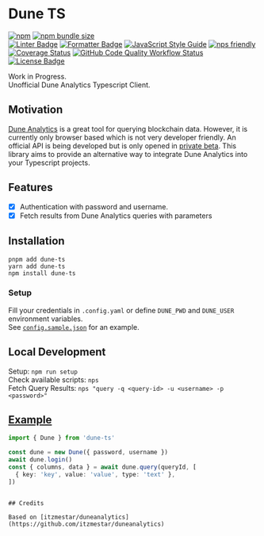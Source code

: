 # Dune TS

[![npm](https://img.shields.io/npm/v/dune-ts)](https://www.npmjs.com/package/dune-ts) [![npm bundle size](https://img.shields.io/bundlephobia/min/dune-ts)](https://www.npmjs.com/package/dune-ts)  
[![Linter Badge](https://img.shields.io/badge/linter-eslint-8080f2?style=flat-square&logo=eslint)](https://eslint.org)
[![Formatter Badge](https://img.shields.io/badge/formatter-prettier-f8bc45?style=flat-square&logo=prettier)](https://prettier.io)
[![JavaScript Style Guide](https://img.shields.io/badge/code_style-standard-brightgreen.svg)](https://standardjs.com)
[![nps friendly](https://img.shields.io/badge/nps-friendly-blue.svg?style=flat-square)](https://github.com/sezna/nps)  
[![Coverage Status](https://coveralls.io/repos/github/r1oga/dune-ts/badge.svg?branch=main)](https://coveralls.io/github/r1oga/dune-ts?branch=main)
[![GitHub Code Quality Workflow Status](https://img.shields.io/github/actions/workflow/status/r1oga/dune-ts/code-quality.yaml?label=code%20quality)](https://github.com/r1oga/dune-ts/actions/workflows/code-quality.yaml)  
[![License Badge](https://img.shields.io/github/license/r1oga/dune-ts)](https://github.com/r1oga/dune-ts/blob/main/LICENSE)

Work in Progress.  
Unofficial Dune Analytics Typescript Client.

## Motivation

[Dune Analytics](https://dune.com) is a great tool for querying blockchain data.
However, it is currently only browser based which is not very developer friendly. An official API is being developed but
is only opened in [private beta](https://dune.com/docs/api/).
This library aims to provide an alternative way to integrate Dune Analytics into your Typescript projects.

## Features

- [x] Authentication with password and username.
- [x] Fetch results from Dune Analytics queries with parameters

## Installation

```commandline
pnpm add dune-ts
yarn add dune-ts
npm install dune-ts
```

### Setup

Fill your credentials in `.config.yaml` or define `DUNE_PWD` and `DUNE_USER` environment variables.  
See [`config.sample.json`](config.sample.json) for an example.

## Local Development

Setup: `npm run setup`  
Check available scripts: `nps`  
Fetch Query Results: `nps "query -q <query-id> -u <username> -p <password>"`

## [Example](./example/index.ts)

```typescript
import { Dune } from 'dune-ts'

const dune = new Dune({ password, username })
await dune.login()
const { columns, data } = await dune.query(queryId, [
  { key: 'key', value: 'value', type: 'text' },
])
```

```

## Credits

Based on [itzmestar/duneanalytics](https://github.com/itzmestar/duneanalytics)
```

